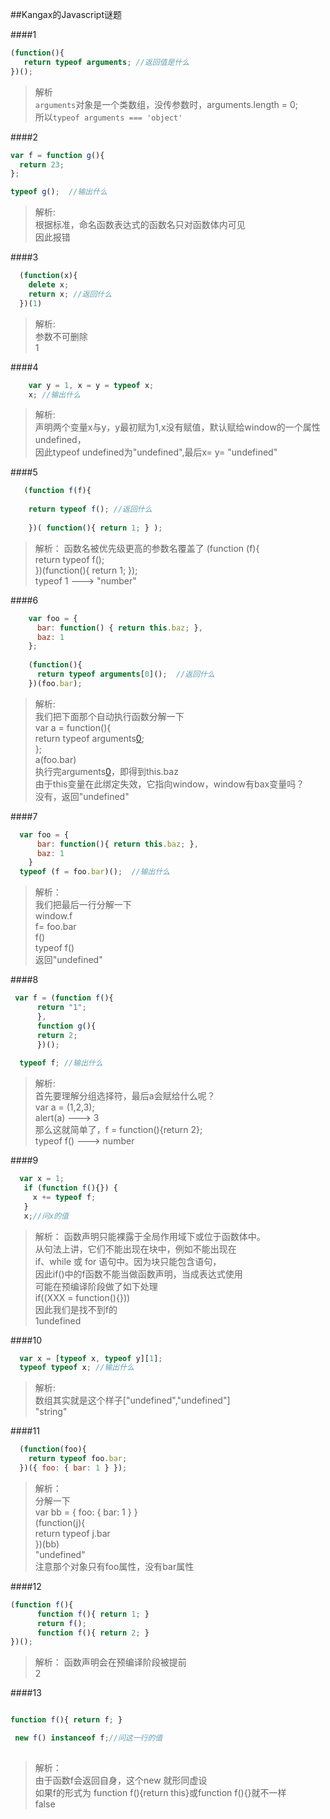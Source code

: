 ##Kangax的Javascript谜题

####1
```javascript
(function(){
   return typeof arguments; //返回值是什么
})();

```
   
> 解析    
> `arguments`对象是一个类数组，没传参数时，arguments.length = 0;   
> 所以`typeof arguments === 'object' `  
 
####2
```javascript
var f = function g(){
  return 23;
};

typeof g();  //输出什么
```
> 解析:   
> 根据标准，命名函数表达式的函数名只对函数体内可见  
> 因此报错

####3
```javascript
  (function(x){
    delete x;
    return x; //返回什么
  })(1)
```

> 解析:   
> 参数不可删除    
> 1

####4
```javascript
    var y = 1, x = y = typeof x;
    x; //输出什么
```

> 解析:   
> 声明两个变量x与y，y最初赋为1,x没有赋值，默认赋给window的一个属性undefined，   
> 因此typeof undefined为"undefined",最后x= y= "undefined"   

####5
```javascript
   (function f(f){
   
    return typeof f(); //返回什么
    
    })( function(){ return 1; } );
```
> 解析：
> 函数名被优先级更高的参数名覆盖了 
> (function (f){    
> return typeof f();   
> })(function(){ return 1; });    
> typeof 1 ---> "number"  
   
####6
```javascript
    var foo = { 
      bar: function() { return this.baz; }, 
      baz: 1
    };
    
    (function(){ 
      return typeof arguments[0]();  //返回什么
    })(foo.bar);
```
> 解析:   
> 我们把下面那个自动执行函数分解一下   
> var a = function(){  
> return typeof arguments[0]();   
> };   
> a(foo.bar)  
> 执行完arguments[0]()，即得到this.baz   
> 由于this变量在此绑定失效，它指向window，window有bax变量吗？   
> 没有，返回"undefined"   

####7
```javascript
  var foo = {
      bar: function(){ return this.baz; },
      baz: 1
    }
  typeof (f = foo.bar)();  //输出什么
```
> 解析：   
> 我们把最后一行分解一下   
> window.f   
> f= foo.bar   
> f()    
> typeof f()   
> 返回"undefined"

####8
```javascript
 var f = (function f(){
      return "1"; 
      }, 
      function g(){
      return 2;
      })();
      
  typeof f; //输出什么
```
> 解析:   
> 首先要理解分组选择符，最后a会赋给什么呢？   
> var a = (1,2,3);    
> alert(a) ---> 3  
> 那么这就简单了，f = function(){return 2};  
> typeof f() ---> number  

####9
```javascript
  var x = 1;
   if (function f(){}) {
     x += typeof f;
   }
   x;//问x的值
```
> 解析：
> 函数声明只能裸露于全局作用域下或位于函数体中。   
> 从句法上讲，它们不能出现在块中，例如不能出现在   
> if、while 或 for 语句中。因为块只能包含语句，   
> 因此if()中的f函数不能当做函数声明，当成表达式使用   
> 可能在预编译阶段做了如下处理   
> if((XXX = function(){}))   
> 因此我们是找不到f的   
> 1undefined   

####10
```javascript
  var x = [typeof x, typeof y][1];
  typeof typeof x; //输出什么
```
> 解析:   
> 数组其实就是这个样子["undefined","undefined"]   
> "string"

####11

```javascript
  (function(foo){
    return typeof foo.bar;
  })({ foo: { bar: 1 } });
```

> 解析：   
> 分解一下   
> var bb = { foo: { bar: 1 } }     
> (function(j){   
> return typeof j.bar    
> })(bb)    
> "undefined"   
> 注意那个对象只有foo属性，没有bar属性 

####12
```javascript
(function f(){
      function f(){ return 1; }
      return f();
      function f(){ return 2; }
})();
```
> 解析：
> 函数声明会在预编译阶段被提前   
> 2

####13

```javascript

function f(){ return f; }

 new f() instanceof f;//问这一行的值
 
```

> 解析：   
> 由于函数f会返回自身，这个new 就形同虚设  
> 如果f的形式为 function f(){return this}或function f(){}就不一样   
> false
